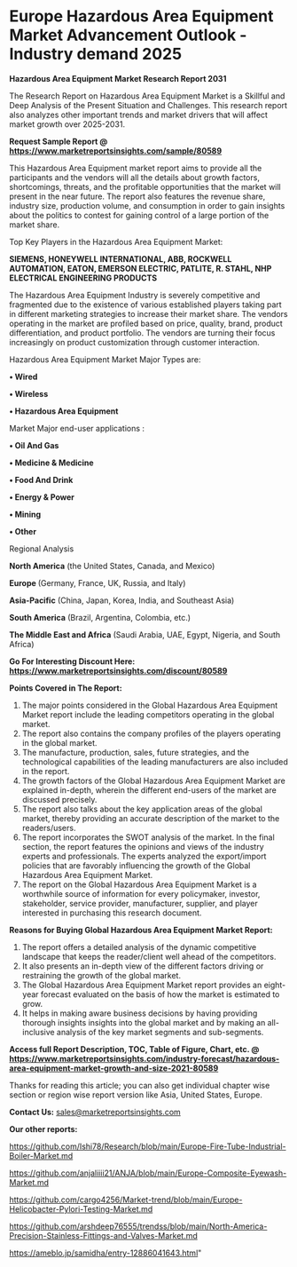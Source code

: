 # Europe Hazardous Area Equipment Market Advancement Outlook - Industry demand 2025

<strong>Hazardous Area Equipment Market Research Report 2031</strong>

The Research Report on Hazardous Area Equipment Market is a Skillful and Deep Analysis of the Present Situation and Challenges. This research report also analyzes other important trends and market drivers that will affect market growth over 2025-2031.

<strong>Request Sample Report @ <a href=https://www.marketreportsinsights.com/sample/80589>https://www.marketreportsinsights.com/sample/80589</a></strong>

This Hazardous Area Equipment market report aims to provide all the participants and the vendors will all the details about growth factors, shortcomings, threats, and the profitable opportunities that the market will present in the near future. The report also features the revenue share, industry size, production volume, and consumption in order to gain insights about the politics to contest for gaining control of a large portion of the market share.

Top Key Players in the Hazardous Area Equipment Market:

<strong>SIEMENS, HONEYWELL INTERNATIONAL, ABB, ROCKWELL AUTOMATION, EATON, EMERSON ELECTRIC, PATLITE, R. STAHL, NHP ELECTRICAL ENGINEERING PRODUCTS</strong>

The Hazardous Area Equipment Industry is severely competitive and fragmented due to the existence of various established players taking part in different marketing strategies to increase their market share. The vendors operating in the market are profiled based on price, quality, brand, product differentiation, and product portfolio. The vendors are turning their focus increasingly on product customization through customer interaction.

Hazardous Area Equipment Market Major Types are:

<strong>• Wired

• Wireless

• Hazardous Area Equipment</strong>

Market Major end-user applications :

<strong>• Oil And Gas

• Medicine & Medicine

• Food And Drink

• Energy & Power

• Mining

• Other</strong>

Regional Analysis

</u><strong><b>North America</b></strong> (the United States, Canada, and Mexico)

<strong><b>Europe </b></strong>(Germany, France, UK, Russia, and Italy)

<strong><b>Asia-Pacific</b></strong> (China, Japan, Korea, India, and Southeast Asia)

<strong><b>South America</b></strong> (Brazil, Argentina, Colombia, etc.)

<strong><b>The Middle East and Africa</b></strong> (Saudi Arabia, UAE, Egypt, Nigeria, and South Africa)

<strong>Go For Interesting Discount Here: <a href=https://www.marketreportsinsights.com/discount/80589>https://www.marketreportsinsights.com/discount/80589</a></strong>

<strong>Points Covered in The Report:</strong>
<ol>
  <li>The major points considered in the Global Hazardous Area Equipment Market report include the leading competitors operating in the global market.</li>
  <li>The report also contains the company profiles of the players operating in the global market.</li>
  <li>The manufacture, production, sales, future strategies, and the technological capabilities of the leading manufacturers are also included in the report.</li>
  <li>The growth factors of the Global Hazardous Area Equipment Market are explained in-depth, wherein the different end-users of the market are discussed precisely.</li>
  <li>The report also talks about the key application areas of the global market, thereby providing an accurate description of the market to the readers/users.</li>
  <li>The report incorporates the SWOT analysis of the market. In the final section, the report features the opinions and views of the industry experts and professionals. The experts analyzed the export/import policies that are favorably influencing the growth of the Global Hazardous Area Equipment Market.</li>
  <li>The report on the Global Hazardous Area Equipment Market is a worthwhile source of information for every policymaker, investor, stakeholder, service provider, manufacturer, supplier, and player interested in purchasing this research document.</li>
</ol>
<strong>Reasons for Buying Global Hazardous Area Equipment Market Report:</strong>

<ol>
  <li>The report offers a detailed analysis of the dynamic competitive landscape that keeps the reader/client well ahead of the competitors.</li>
  <li>It also presents an in-depth view of the different factors driving or restraining the growth of the global market.</li>
  <li>The Global Hazardous Area Equipment Market report provides an eight-year forecast evaluated on the basis of how the market is estimated to grow.</li>
  <li>It helps in making aware business decisions by having providing thorough insights insights into the global market and by making an all-inclusive analysis of the key market segments and sub-segments.</li>
</ol>
<strong>Access full Report Description, TOC, Table of Figure, Chart, etc. @ <a href=https://www.marketreportsinsights.com/industry-forecast/hazardous-area-equipment-market-growth-and-size-2021-80589>https://www.marketreportsinsights.com/industry-forecast/hazardous-area-equipment-market-growth-and-size-2021-80589</a></strong>


Thanks for reading this article; you can also get individual chapter wise section or region wise report version like Asia, United States, Europe.

<strong>Contact Us:</strong>
sales@marketreportsinsights.com

<strong>Our other reports:</strong>

<a href=https://github.com/Ishi78/Research/blob/main/Europe-Fire-Tube-Industrial-Boiler-Market.md>https://github.com/Ishi78/Research/blob/main/Europe-Fire-Tube-Industrial-Boiler-Market.md</a>

<a href=https://github.com/anjaliiii21/ANJA/blob/main/Europe-Composite-Eyewash-Market.md>https://github.com/anjaliiii21/ANJA/blob/main/Europe-Composite-Eyewash-Market.md</a>

<a href=https://github.com/cargo4256/Market-trend/blob/main/Europe-Helicobacter-Pylori-Testing-Market.md>https://github.com/cargo4256/Market-trend/blob/main/Europe-Helicobacter-Pylori-Testing-Market.md</a>

<a href=https://github.com/arshdeep76555/trendss/blob/main/North-America-Precision-Stainless-Fittings-and-Valves-Market.md>https://github.com/arshdeep76555/trendss/blob/main/North-America-Precision-Stainless-Fittings-and-Valves-Market.md</a>

<a href=https://ameblo.jp/samidha/entry-12886041643.html>https://ameblo.jp/samidha/entry-12886041643.html</a>"
